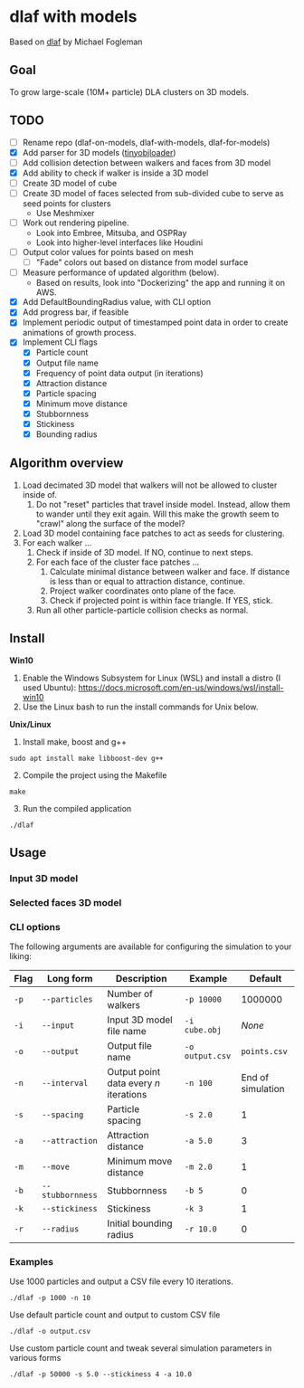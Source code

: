 # dlaf with models

Based on [dlaf](https://github.com/fogleman/dlaf) by Michael Fogleman

## Goal
To grow large-scale (10M+ particle) DLA clusters on 3D models.

## TODO
- [ ] Rename repo (dlaf-on-models, dlaf-with-models, dlaf-for-models)
- [X] Add parser for 3D models ([tinyobjloader](https://github.com/syoyo/tinyobjloader))
- [ ] Add collision detection between walkers and faces from 3D model
- [X] Add ability to check if walker is inside a 3D model
- [ ] Create 3D model of cube
- [ ] Create 3D model of faces selected from sub-divided cube to serve as seed points for clusters
  - Use Meshmixer
- [ ] Work out rendering pipeline.
  - Look into Embree, Mitsuba, and OSPRay
  - Look into higher-level interfaces like Houdini
- [ ] Output color values for points based on mesh
  - [ ] "Fade" colors out based on distance from model surface
- [ ] Measure performance of updated algorithm (below).
  - Based on results, look into "Dockerizing" the app and running it on AWS.
- [X] Add DefaultBoundingRadius value, with CLI option
- [X] Add progress bar, if feasible
- [X] Implement periodic output of timestamped point data in order to create animations of growth process.
- [X] Implement CLI flags
  - [X] Particle count
  - [X] Output file name
  - [X] Frequency of point data output (in iterations)
  - [X] Attraction distance
  - [X] Particle spacing
  - [X] Minimum move distance
  - [X] Stubbornness
  - [X] Stickiness
  - [X] Bounding radius

## Algorithm overview
1. Load decimated 3D model that walkers will not be allowed to cluster inside of.
   1. Do not "reset" particles that travel inside model. Instead, allow them to wander until they exit again. Will this make the growth seem to "crawl" along the surface of the model?
2. Load 3D model containing face patches to act as seeds for clustering.
3. For each walker ...
   1. Check if inside of 3D model. If NO, continue to next steps.
   2. For each face of the cluster face patches ...
      1. Calculate minimal distance between walker and face. If distance is less than or equal to attraction distance, continue.
      2. Project walker coordinates onto plane of the face.
      3. Check if projected point is within face triangle. If YES, stick.
   3. Run all other particle-particle collision checks as normal.

## Install

**Win10**
1. Enable the Windows Subsystem for Linux (WSL) and install a distro (I used Ubuntu): https://docs.microsoft.com/en-us/windows/wsl/install-win10
2. Use the Linux bash to run the install commands for Unix below.

**Unix/Linux**
1. Install make, boost and g++
```
sudo apt install make libboost-dev g++
```
2. Compile the project using the Makefile
```
make
```
3. Run the compiled application
```
./dlaf
```

## Usage
### Input 3D model

### Selected faces 3D model

### CLI options
The following arguments are available for configuring the simulation to your liking:

| Flag | Long form        | Description                            | Example         | Default           |
|---   |---               |---                                     |---              |---                |
| `-p` | `--particles`    | Number of walkers                      | `-p 10000`      | 1000000           |
| `-i` | `--input`        | Input 3D model file name               | `-i cube.obj`   | _None_            |
| `-o` | `--output`       | Output file name                       | `-o output.csv` | `points.csv`      |
| `-n` | `--interval`     | Output point data every _n_ iterations | `-n 100`        | End of simulation |
| `-s` | `--spacing`      | Particle spacing                       | `-s 2.0`        | 1                 |
| `-a` | `--attraction`   | Attraction distance                    | `-a 5.0`        | 3                 |
| `-m` | `--move`         | Minimum move distance                  | `-m 2.0`        | 1                 |
| `-b` | `--stubbornness` | Stubbornness                           | `-b 5`          | 0                 |
| `-k` | `--stickiness`   | Stickiness                             | `-k 3`          | 1                 |
| `-r` | `--radius`       | Initial bounding radius                | `-r 10.0`       | 0                 |

### Examples
Use 1000 particles and output a CSV file every 10 iterations.
```
./dlaf -p 1000 -n 10
```

Use default particle count and output to custom CSV file
```
./dlaf -o output.csv
```

Use custom particle count and tweak several simulation parameters in various forms
```
./dlaf -p 50000 -s 5.0 --stickiness 4 -a 10.0
```
